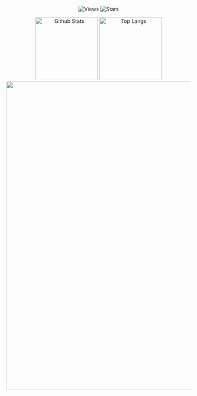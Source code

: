 <!-- hhmm u liked something here
well, don't forget to star the repo and follow me -->

<!-- see https://github.com/antonkomarev/github-profile-views-counter and https://pufler.dev/git-badges/ -->
<p align="center">
  <img src="https://komarev.com/ghpvc/?username=ntaraujo&label=Views" alt="Views">
  <img alt="Stars" src="https://img.shields.io/github/stars/ntaraujo?label=Stars">
  <!-- <img src="https://badges.pufler.dev/repos/ntaraujo" alt="Repos"><img src="https://badges.pufler.dev/years/ntaraujo" alt="Years"> -->
</p>

<!-- Hello! Feel at home, here you will find some personal projects I've been developing in my journey

### 🌱 What I've done -->

<!-- see https://github.com/anuraghazra/github-readme-stats -->
<div align="center">
  <img height="171.5em" src="https://github-readme-stats.vercel.app/api?username=ntaraujo&show_icons=true&count_private=true&include_all_commits=true&hide_border=true&hide_title=true&border_radius=0" alt="Github Stats">
  <img height="171.5em" src="https://github-readme-stats.vercel.app/api/top-langs/?username=ntaraujo&layout=compact&langs_count=10&hide_border=true&hide_title=true&border_radius=0" alt="Top Langs">
</div>

<!-- see https://ashutosh00710.github.io/github-readme-activity-graph/ -->
<div align="center">
<img width="843em" src="https://github-readme-activity-graph.vercel.app/graph?username=ntaraujo&point=1877f2&line=58a6ff&hide_title=true&bg_color=ffffff&color=24292e">
</div>

<!-- ### 🔨 What I'm doing

By now, I'm studying Computer Engineering and working with Supply Chain. I haven't the intention to evolve old projects (disclaimer), but create new ones with more impact/scalabillity (soon, I hope)

---

### 📚 I'm studying about...

* C#, Integrals, Derivatives and more for my college course
* Qt and desktop apps for my job
* JS and mobile developing for future

### 💬 You can ask me about:

* Programming paradigms, language structures and the history of programming in general
* A bit of data structures as linked lists, binary trees, etc
* How to automate Excel and Web
* The best OS
* The meaning of life
* 33+77

---

### ⚡ Fun facts

* Being embarrassed is one of my favorite hobbies
* I used to want to be a physician... until high school. So i found out what it was
* I'm good at games as I'm good at remembering things
* There was something important here

### 📫 How to reach me

If its about a project of mine, you can always submit an issue ([how](https://docs.github.com/articles/creating-an-issue))

For professional purposes,

[![LinkedIn](https://img.shields.io/badge/linkedin-%230077B5.svg?style=for-the-badge&logo=linkedin&logoColor=white)](https://linkedin.com/in/ntaraujo) -->

<!-- see https://shields.io/ -->
<!--
[![Instagram](https://img.shields.io/badge/Instagram-%23E4405F.svg?style=for-the-badge&logo=Instagram&logoColor=white)](https://instagram.com/ntaraujo1)
[![Gmail](https://img.shields.io/badge/Gmail-D14836?style=for-the-badge&logo=gmail&logoColor=white)](mailto:nathanaraujoerocha@gmail.com)
[![Discord](https://img.shields.io/badge/Discord-%237289DA.svg?style=for-the-badge&logo=discord&logoColor=white)](https://discord.com/users/436571759047606273)
[![Facebook](https://img.shields.io/badge/Facebook-%231877F2.svg?style=for-the-badge&logo=Facebook&logoColor=white)](https://fb.com/ntaraujo1)
-->

<!-- --- -->

<!-- see https://github.com/ABSphreak/readme-jokes -->
<!-- <p align="center">
  <img src="https://readme-jokes.vercel.app/api?bgColor=%23ffffff&borderColor=%23e1e4e8&qColor=%2324292e&aColor=%2324292e&textColor=%23363a3f&codeColor=%232a7edc" alt="Jokes Card">
</p> -->
